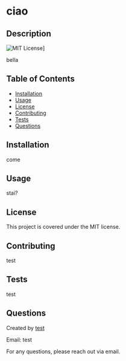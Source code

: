 
# ciao

## Description
![MIT License](https://img.shields.io/badge/License-MIT-yellow.svg)]

bella

## Table of Contents
- [Installation](#installation)
- [Usage](#usage)
- [License](#license)
- [Contributing](#contributing)
- [Tests](#tests)
- [Questions](#questions)

## Installation
come

## Usage
stai?

## License
This project is covered under the MIT license.

## Contributing
test

## Tests
test

## Questions
Created by [test](test)

Email: test

 For any questions, please reach out via email.
